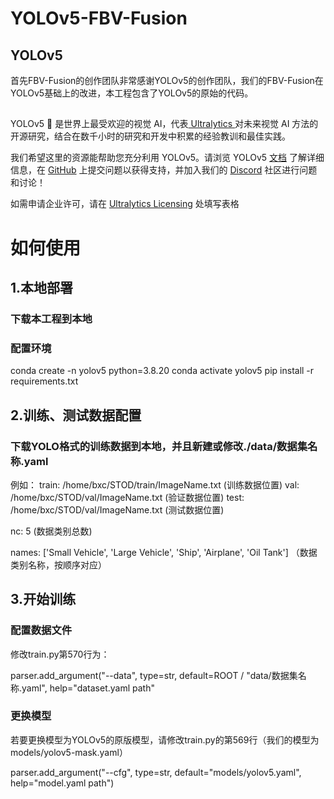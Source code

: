 # YOLOv5-FBV-Fusion

## YOLOv5
首先FBV-Fusion的创作团队非常感谢YOLOv5的创作团队，我们的FBV-Fusion在YOLOv5基础上的改进，本工程包含了YOLOv5的原始的代码。

##
YOLOv5 🚀 是世界上最受欢迎的视觉 AI，代表<a href="https://www.ultralytics.com/"> Ultralytics </a>对未来视觉 AI 方法的开源研究，结合在数千小时的研究和开发中积累的经验教训和最佳实践。

我们希望这里的资源能帮助您充分利用 YOLOv5。请浏览 YOLOv5 <a href="https://docs.ultralytics.com/yolov5/">文档</a> 了解详细信息，在 <a href="https://github.com/ultralytics/yolov5/issues/new/choose">GitHub</a> 上提交问题以获得支持，并加入我们的 <a href="https://discord.com/invite/ultralytics">Discord</a> 社区进行问题和讨论！

如需申请企业许可，请在 [Ultralytics Licensing](https://www.ultralytics.com/license) 处填写表格

# 如何使用
## 1.本地部署

### 下载本工程到本地

### 配置环境

conda create -n yolov5 python=3.8.20
conda activate yolov5
pip install -r requirements.txt

## 2.训练、测试数据配置

### 下载YOLO格式的训练数据到本地，并且新建或修改./data/数据集名称.yaml
例如：
train: /home/bxc/STOD/train/ImageName.txt (训练数据位置)
val: /home/bxc/STOD/val/ImageName.txt (验证数据位置)
test: /home/bxc/STOD/val/ImageName.txt (测试数据位置)

nc: 5 (数据类别总数)

names: ['Small Vehicle', 'Large Vehicle', 'Ship', 'Airplane', 'Oil Tank'] （数据类别名称，按顺序对应）

## 3.开始训练

### 配置数据文件

修改train.py第570行为：

parser.add_argument("--data", type=str, default=ROOT / "data/数据集名称.yaml", help="dataset.yaml path"

### 更换模型

若要更换模型为YOLOv5的原版模型，请修改train.py的第569行（我们的模型为models/yolov5-mask.yaml）

parser.add_argument("--cfg", type=str, default="models/yolov5.yaml", help="model.yaml path")
